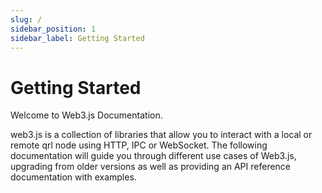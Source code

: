 ```yaml
---
slug: /
sidebar_position: 1
sidebar_label: Getting Started
---
```


# Getting Started

Welcome to Web3.js Documentation.

web3.js is a collection of libraries that allow you to interact with a local or remote qrl node using HTTP, IPC or WebSocket.
The following documentation will guide you through different use cases of Web3.js, upgrading from older versions as well as providing an API reference documentation with examples.
